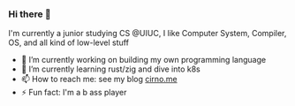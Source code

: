 ### Hi there 👋
I'm currently a junior studying CS @UIUC, I like Computer System, Compiler, OS, and all kind of low-level stuff

- 🔭 I’m currently working on building my own programming language
- 🌱 I’m currently learning rust/zig and dive into k8s
- 📫 How to reach me: see my blog [cirno.me](https://cirno.me)
- ⚡ Fun fact: I'm a b ass player

